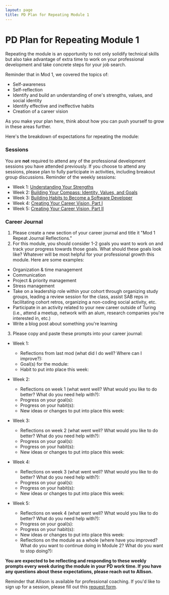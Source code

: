 ```yaml
---
layout: page
title: PD Plan for Repeating Module 1
---
```


# PD Plan for Repeating Module 1

Repeating the module is an opportunity to not only solidify technical skills but also take advantage of extra time to work on your professional development and take concrete steps for your job search.

Reminder that in Mod 1, we covered the topics of:

* Self-awareness
* Self-reflection
* Identify and build an understanding of one's strengths, values, and social identity
* Identify effective and ineffective habits
* Creation of a career vision

As you make your plan here, think about how you can push yourself to grow in these areas further.

Here's the breakdown of expectations for repeating the module:

### Sessions
You are **not** required to attend any of the professional development sessions you have attended previously. If you choose to attend any sessions, please plan to fully participate in activities, including breakout group discussions. Reminder of the weekly sessions:

* Week 1: [Understanding Your Strengths](/module_one/week_1_understanding_your_strengths)
* Week 2: [Building Your Compass: Identity, Values, and Goals](/module_one/week_2_building_your_compass)
* Week 3: [Building Habits to Become a Software Developer](/module_one/week_3_building_habits)
* Week 4: [Creating Your Career Vision, Part I](/module_one/week_4_career_vision_part_i)
* Week 5: [Creating Your Career Vision, Part II](/module_one/week_5_career_vision_part_ii)

### Career Journal
1. Please create a new section of your career journal and title it "Mod 1 Repeat Journal Reflections."
2. For this module, you should consider 1-2 goals you want to work on and track your progress towards those goals. What should these goals look like? Whatever will be most helpful for your professional growth this module. Here are some examples:
  * Organization & time management
  * Communication
  * Project & priority management
  * Stress management
  * Take on a leadership role within your cohort through organizing study groups, leading a review session for the class, assist SAB reps in facilitating cohort retros, organizing a non-coding social activity, etc.
  * Participate in an activity related to your new career outside of Turing (i.e., attend a meetup, network with an alum, research companies you're interested in, etc.)
  * Write a blog post about something you're learning

3. Please copy and paste these prompts into your career journal:

* Week 1:
  * Reflections from last mod (what did I do well? Where can I improve?):
  * Goal(s) for the module:
  * Habit to put into place this week:

* Week 2:
  * Reflections on week 1 (what went well? What would you like to do better? What do you need help with?):
  * Progress on your goal(s):
  * Progress on your habit(s):
  * New ideas or changes to put into place this week:

* Week 3:
  * Reflections on week 2 (what went well? What would you like to do better? What do you need help with?):
  * Progress on your goal(s):
  * Progress on your habit(s):
  * New ideas or changes to put into place this week:

* Week 4:
  * Reflections on week 3 (what went well? What would you like to do better? What do you need help with?):
  * Progress on your goal(s):
  * Progress on your habit(s):
  * New ideas or changes to put into place this week:

* Week 5:
  * Reflections on week 4 (what went well? What would you like to do better? What do you need help with?):
  * Progress on your goal(s):
  * Progress on your habit(s):
  * New ideas or changes to put into place this week:
  * Reflections on the module as a whole (where have you improved? What do you want to continue doing in Module 2? What do you want to stop doing?):

**You are expected to be reflecting and responding to these weekly prompts every week during the module in your PD work time. If you have any questions about these expectations, please reach out to Allison.**

Reminder that Allison is available for professional coaching. If you'd like to sign up for a session, please fill out this [request form](https://forms.gle/g84XjDuwLaBidDga9).

